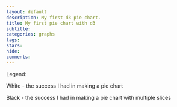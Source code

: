 ```yaml
---
layout: default
description: My first d3 pie chart.
title: My first pie chart with d3
subtitle:
categories: graphs
tags:
stars:
hide:
comments:
---
```


<div id="viz"></div>

Legend:

White - the success I had in making a pie chart

Black - the success I had in making a pie chart with multiple slices



<script src="{{site.url}}/js/my-first-pie-chart.js"> </script>